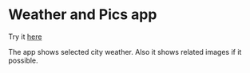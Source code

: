 # Weather and Pics app

Try it [here](http://r90682s3.beget.tech)

The app shows selected city weather.
Also it shows related images if it possible.
